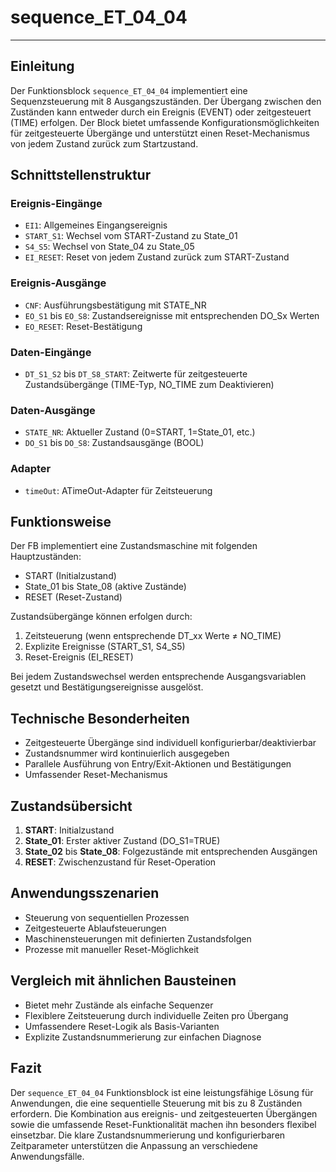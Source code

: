 # sequence_ET_04_04

* * * * * * * * * *
## Einleitung
Der Funktionsblock `sequence_ET_04_04` implementiert eine Sequenzsteuerung mit 8 Ausgangszuständen. Der Übergang zwischen den Zuständen kann entweder durch ein Ereignis (EVENT) oder zeitgesteuert (TIME) erfolgen. Der Block bietet umfassende Konfigurationsmöglichkeiten für zeitgesteuerte Übergänge und unterstützt einen Reset-Mechanismus von jedem Zustand zurück zum Startzustand.

## Schnittstellenstruktur

### **Ereignis-Eingänge**
- `EI1`: Allgemeines Eingangsereignis
- `START_S1`: Wechsel vom START-Zustand zu State_01
- `S4_S5`: Wechsel von State_04 zu State_05
- `EI_RESET`: Reset von jedem Zustand zurück zum START-Zustand

### **Ereignis-Ausgänge**
- `CNF`: Ausführungsbestätigung mit STATE_NR
- `EO_S1` bis `EO_S8`: Zustandsereignisse mit entsprechenden DO_Sx Werten
- `EO_RESET`: Reset-Bestätigung

### **Daten-Eingänge**
- `DT_S1_S2` bis `DT_S8_START`: Zeitwerte für zeitgesteuerte Zustandsübergänge (TIME-Typ, NO_TIME zum Deaktivieren)

### **Daten-Ausgänge**
- `STATE_NR`: Aktueller Zustand (0=START, 1=State_01, etc.)
- `DO_S1` bis `DO_S8`: Zustandsausgänge (BOOL)

### **Adapter**
- `timeOut`: ATimeOut-Adapter für Zeitsteuerung

## Funktionsweise
Der FB implementiert eine Zustandsmaschine mit folgenden Hauptzuständen:
- START (Initialzustand)
- State_01 bis State_08 (aktive Zustände)
- RESET (Reset-Zustand)

Zustandsübergänge können erfolgen durch:
1. Zeitsteuerung (wenn entsprechende DT_xx Werte ≠ NO_TIME)
2. Explizite Ereignisse (START_S1, S4_S5)
3. Reset-Ereignis (EI_RESET)

Bei jedem Zustandswechsel werden entsprechende Ausgangsvariablen gesetzt und Bestätigungsereignisse ausgelöst.

## Technische Besonderheiten
- Zeitgesteuerte Übergänge sind individuell konfigurierbar/deaktivierbar
- Zustandsnummer wird kontinuierlich ausgegeben
- Parallele Ausführung von Entry/Exit-Aktionen und Bestätigungen
- Umfassender Reset-Mechanismus

## Zustandsübersicht
1. **START**: Initialzustand
2. **State_01**: Erster aktiver Zustand (DO_S1=TRUE)
3. **State_02** bis **State_08**: Folgezustände mit entsprechenden Ausgängen
4. **RESET**: Zwischenzustand für Reset-Operation

## Anwendungsszenarien
- Steuerung von sequentiellen Prozessen
- Zeitgesteuerte Ablaufsteuerungen
- Maschinensteuerungen mit definierten Zustandsfolgen
- Prozesse mit manueller Reset-Möglichkeit

## Vergleich mit ähnlichen Bausteinen
- Bietet mehr Zustände als einfache Sequenzer
- Flexiblere Zeitsteuerung durch individuelle Zeiten pro Übergang
- Umfassendere Reset-Logik als Basis-Varianten
- Explizite Zustandsnummerierung zur einfachen Diagnose

## Fazit
Der `sequence_ET_04_04` Funktionsblock ist eine leistungsfähige Lösung für Anwendungen, die eine sequentielle Steuerung mit bis zu 8 Zuständen erfordern. Die Kombination aus ereignis- und zeitgesteuerten Übergängen sowie die umfassende Reset-Funktionalität machen ihn besonders flexibel einsetzbar. Die klare Zustandsnummerierung und konfigurierbaren Zeitparameter unterstützen die Anpassung an verschiedene Anwendungsfälle.